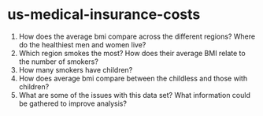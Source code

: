 # us-medical-insurance-costs
1. How does the average bmi compare across the different regions? Where do the healthiest men and women live?
2. Which region smokes the most? How does their average BMI relate to the number of smokers?
3. How many smokers have children?
4. How does average bmi compare between the childless and those with children?
5. What are some of the issues with this data set? What information could be gathered to improve analysis?
